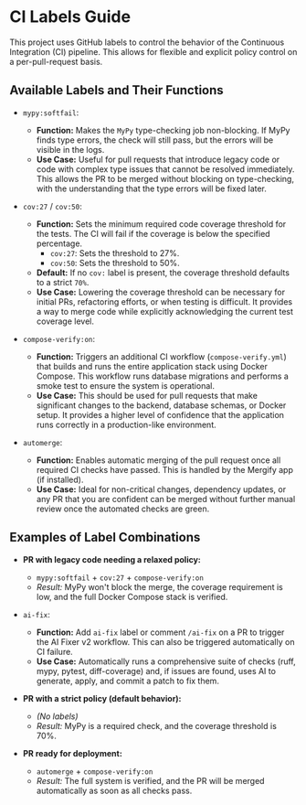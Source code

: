 # CI Labels Guide

This project uses GitHub labels to control the behavior of the Continuous Integration (CI) pipeline. This allows for flexible and explicit policy control on a per-pull-request basis.

## Available Labels and Their Functions

- `mypy:softfail`:
  - **Function:** Makes the `MyPy` type-checking job non-blocking. If MyPy finds type errors, the check will still pass, but the errors will be visible in the logs.
  - **Use Case:** Useful for pull requests that introduce legacy code or code with complex type issues that cannot be resolved immediately. This allows the PR to be merged without blocking on type-checking, with the understanding that the type errors will be fixed later.

- `cov:27` / `cov:50`:
  - **Function:** Sets the minimum required code coverage threshold for the tests. The CI will fail if the coverage is below the specified percentage.
    - `cov:27`: Sets the threshold to 27%.
    - `cov:50`: Sets the threshold to 50%.
  - **Default:** If no `cov:` label is present, the coverage threshold defaults to a strict `70%`.
  - **Use Case:** Lowering the coverage threshold can be necessary for initial PRs, refactoring efforts, or when testing is difficult. It provides a way to merge code while explicitly acknowledging the current test coverage level.

- `compose-verify:on`:
  - **Function:** Triggers an additional CI workflow (`compose-verify.yml`) that builds and runs the entire application stack using Docker Compose. This workflow runs database migrations and performs a smoke test to ensure the system is operational.
  - **Use Case:** This should be used for pull requests that make significant changes to the backend, database schemas, or Docker setup. It provides a higher level of confidence that the application runs correctly in a production-like environment.

- `automerge`:
  - **Function:** Enables automatic merging of the pull request once all required CI checks have passed. This is handled by the Mergify app (if installed).
  - **Use Case:** Ideal for non-critical changes, dependency updates, or any PR that you are confident can be merged without further manual review once the automated checks are green.

## Examples of Label Combinations

- **PR with legacy code needing a relaxed policy:**
  - `mypy:softfail` + `cov:27` + `compose-verify:on`
  - *Result:* MyPy won't block the merge, the coverage requirement is low, and the full Docker Compose stack is verified.

- `ai-fix`:
  - **Function:** Add `ai-fix` label or comment `/ai-fix` on a PR to trigger the AI Fixer v2 workflow. This can also be triggered automatically on CI failure.
  - **Use Case:** Automatically runs a comprehensive suite of checks (ruff, mypy, pytest, diff-coverage) and, if issues are found, uses AI to generate, apply, and commit a patch to fix them.

- **PR with a strict policy (default behavior):**
  - *(No labels)*
  - *Result:* MyPy is a required check, and the coverage threshold is 70%.

- **PR ready for deployment:**
  - `automerge` + `compose-verify:on`
  - *Result:* The full system is verified, and the PR will be merged automatically as soon as all checks pass.
